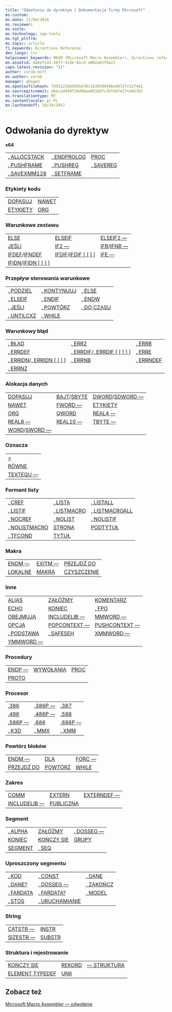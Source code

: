 ```yaml
---
title: "Odwołania do dyrektyw | Dokumentacja firmy Microsoft"
ms.custom: 
ms.date: 11/04/2016
ms.reviewer: 
ms.suite: 
ms.technology: cpp-tools
ms.tgt_pltfrm: 
ms.topic: article
f1_keywords: Directives Reference
dev_langs: C++
helpviewer_keywords: MASM (Microsoft Macro Assembler), directives reference
ms.assetid: da6efcd1-18f7-41de-81cd-a002a02f9a22
caps.latest.revision: "11"
author: corob-msft
ms.author: corob
manager: ghogen
ms.openlocfilehash: 7493121bb4565e70c1638599496e4072fc527481
ms.sourcegitcommit: ebec1d449f2bd98aa851667c2bfeb7e27ce657b2
ms.translationtype: MT
ms.contentlocale: pl-PL
ms.lasthandoff: 10/24/2017
---
```

# <a name="directives-reference"></a>Odwołania do dyrektyw
**x64**  
  
||||  
|-|-|-|  
|[. ALLOCSTACK](../../assembler/masm/dot-allocstack.md)|[. ENDPROLOG](../../assembler/masm/dot-endprolog.md)|[PROC](../../assembler/masm/proc.md)|  
|[. PUSHFRAME](../../assembler/masm/dot-pushframe.md)|[. PUSHREG](../../assembler/masm/dot-pushreg.md)|[. SAVEREG](../../assembler/masm/dot-savereg.md)|  
|[. SAVEXMM128](../../assembler/masm/dot-savexmm128.md)|[. SETFRAME](../../assembler/masm/dot-setframe.md)||  
  
### <a name="code-labels"></a>Etykiety kodu  
  
|||  
|-|-|  
|[DOPASUJ](../../assembler/masm/align-masm.md)|[NAWET](../../assembler/masm/even.md)|  
|[ETYKIETY](../../assembler/masm/label-masm.md)|[ORG](../../assembler/masm/org.md)|  
  
### <a name="conditional-assembly"></a>Warunkowe zestawu  
  
||||  
|-|-|-|  
|[ELSE](../../assembler/masm/else-masm.md)|[ELSEIF](../../assembler/masm/elseif-masm.md)|[ELSEIF2 —](../../assembler/masm/elseif2.md)|  
|[JEŚLI](../../assembler/masm/if-masm.md)|[IF2 —](../../assembler/masm/if2.md)|[IFB](../../assembler/masm/ifb.md)/[IFNB —](../../assembler/masm/ifnb.md)|  
|[IFDEF](../../assembler/masm/ifdef.md)/[IFNDEF](../../assembler/masm/ifndef.md)|[IFDIF](../../assembler/masm/ifdif.md)/[IFDIF &#91; &#91; &#93; &#93;](../../assembler/masm/ifdif.md)|[IFE —](../../assembler/masm/ife.md)|  
|[IFIDN](../../assembler/masm/ifidn.md)/[IFIDN &#91; &#91; &#93; &#93;](../../assembler/masm/ifidn.md)|||  
  
### <a name="conditional-control-flow"></a>Przepływ sterowania warunkowe  
  
||||  
|-|-|-|  
|[. PODZIEL](../../assembler/masm/dot-break.md)|[. KONTYNUUJ](../../assembler/masm/dot-continue.md)|[. ELSE](../../assembler/masm/dot-else.md)|  
|[. ELSEIF](../../assembler/masm/dot-if.md)|[. ENDIF](../../assembler/masm/dot-endif.md)|[. ENDW](../../assembler/masm/dot-endw.md)|  
|[. JEŚLI](../../assembler/masm/dot-if.md)|[. POWTÓRZ](../../assembler/masm/dot-repeat.md)|[. DO CZASU](../../assembler/masm/dot-until.md)|  
|[. UNTILCXZ](../../assembler/masm/dot-untilcxz.md)|[. WHILE](../../assembler/masm/dot-while.md)||  
  
### <a name="conditional-error"></a>Warunkowy błąd  
  
||||  
|-|-|-|  
|[. BŁĄD](../../assembler/masm/dot-err.md)|[. ERR2](../../assembler/masm/dot-err2.md)|[. ERRB](../../assembler/masm/dot-errb.md)|  
|[. ERRDEF](../../assembler/masm/dot-errdef.md)|[. ERRDIF](../../assembler/masm/dot-errdif.md)/[. ERRDIF &#91; &#91; &#93; &#93; &#93;](../../assembler/masm/dot-errdif.md)|[. ERRE](../../assembler/masm/dot-erre.md)|  
|[. ERRIDN](../../assembler/masm/dot-erridn.md)/[. ERRIDN &#91; &#91; &#93; &#93;](../../assembler/masm/dot-erridn.md)|[. ERRNB](../../assembler/masm/dot-errnb.md)|[. ERRNDEF](../../assembler/masm/dot-errndef.md)|  
|[. ERRNZ](../../assembler/masm/dot-errnz.md)|||  
  
### <a name="data-allocation"></a>Alokacja danych  
  
||||  
|-|-|-|  
|[DOPASUJ](../../assembler/masm/align-masm.md)|[BAJT](../../assembler/masm/byte-masm.md)/[SBYTE](../../assembler/masm/sbyte-masm.md)|[DWORD](../../assembler/masm/dword.md)/[SDWORD —](../../assembler/masm/sdword.md)|  
|[NAWET](../../assembler/masm/even.md)|[FWORD —](../../assembler/masm/fword.md)|[ETYKIETY](../../assembler/masm/label-masm.md)|  
|[ORG](../../assembler/masm/org.md)|[QWORD](../../assembler/masm/qword.md)|[REAL4 —](../../assembler/masm/real4.md)|  
|[REAL8 —](../../assembler/masm/real8.md)|[REAL10 —](../../assembler/masm/real10.md)|[TBYTE —](../../assembler/masm/tbyte.md)|  
|[WORD](../../assembler/masm/word.md)/[SWORD —](../../assembler/masm/sword.md)|||  
  
### <a name="equates"></a>Oznacza  
  
||  
|-|  
|[=](../../assembler/masm/equal.md)|  
|[RÓWNE](../../assembler/masm/equ.md)|  
|[TEXTEQU —](../../assembler/masm/textequ.md)|  
  
### <a name="listing-control"></a>Formant listy  
  
||||  
|-|-|-|  
|[. CREF](../../assembler/masm/dot-cref.md)|[. LISTA](../../assembler/masm/dot-list.md)|[. LISTALL](../../assembler/masm/dot-listall.md)|  
|[. LISTIF](../../assembler/masm/dot-listif.md)|[. LISTMACRO](../../assembler/masm/dot-listmacro.md)|[. LISTMACROALL](../../assembler/masm/dot-listmacroall.md)|  
|[. NOCREF](../../assembler/masm/dot-nocref.md)|[. NOLIST](../../assembler/masm/dot-nolist.md)|[. NOLISTIF](../../assembler/masm/dot-nolistif.md)|  
|[. NOLISTMACRO](../../assembler/masm/dot-nolistmacro.md)|[STRONA](../../assembler/masm/page.md)|[PODTYTUŁ](../../assembler/masm/subtitle.md)|  
|[. TFCOND](../../assembler/masm/dot-tfcond.md)|[TYTUŁ](../../assembler/masm/title.md)||  
  
### <a name="macros"></a>Makra  
  
||||  
|-|-|-|  
|[ENDM —](../../assembler/masm/endm.md)|[EXITM —](../../assembler/masm/exitm.md)|[PRZEJDŹ DO](../../assembler/masm/goto-masm.md)|  
|[LOKALNE](../../assembler/masm/local-masm.md)|[MAKRA](../../assembler/masm/macro.md)|[CZYSZCZENIE](../../assembler/masm/purge.md)|  
  
### <a name="miscellaneous"></a>Inne  
  
||||  
|-|-|-|  
|[ALIAS](../../assembler/masm/alias-masm.md)|[ZAŁÓŻMY](../../assembler/masm/assume.md)|[KOMENTARZ](../../assembler/masm/comment-masm.md)|  
|[ECHO](../../assembler/masm/echo.md)|[KONIEC](../../assembler/masm/end-masm.md)|[. FPO](../../assembler/masm/dot-fpo.md)|  
|[OBEJMUJĄ](../../assembler/masm/include-masm.md)|[INCLUDELIB —](../../assembler/masm/includelib-masm.md)|[MMWORD —](../../assembler/masm/mmword.md)|  
|[OPCJA](../../assembler/masm/option-masm.md)|[POPCONTEXT —](../../assembler/masm/popcontext.md)|[PUSHCONTEXT —](../../assembler/masm/pushcontext.md)|  
|[. PODSTAWA](../../assembler/masm/dot-radix.md)|[. SAFESEH](../../assembler/masm/dot-safeseh.md)|[XMMWORD —](../../assembler/masm/xmmword.md)|  
|[YMMWORD —](../../assembler/masm/ymmword.md)|||  
  
### <a name="procedures"></a>Procedury  
  
||||  
|-|-|-|  
|[ENDP —](../../assembler/masm/endp.md)|[WYWOŁANIA](../../assembler/masm/invoke.md)|[PROC](../../assembler/masm/proc.md)|  
|[PROTO](../../assembler/masm/proto.md)|||  
  
### <a name="processor"></a>Procesor  
  
||||  
|-|-|-|  
|[.386](../../assembler/masm/dot-386.md)|[.386P —](../../assembler/masm/dot-386p.md)|[.387](../../assembler/masm/dot-387.md)|  
|[.486](../../assembler/masm/dot-486.md)|[.486P —](../../assembler/masm/dot-486p.md)|[.586](../../assembler/masm/dot-586.md)|  
|[.586P —](../../assembler/masm/dot-586p.md)|[.686](../../assembler/masm/dot-686.md)|[.686P —](../../assembler/masm/dot-686p.md)|  
|[. K3D](../../assembler/masm/dot-k3d.md)|[. MMX](../../assembler/masm/dot-mmx.md)|[. XMM](../../assembler/masm/dot-xmm.md)|  
  
### <a name="repeat-blocks"></a>Powtórz bloków  
  
||||  
|-|-|-|  
|[ENDM —](../../assembler/masm/endm.md)|[DLA](../../assembler/masm/for-masm.md)|[FORC —](../../assembler/masm/forc.md)|  
|[PRZEJDŹ DO](../../assembler/masm/goto-masm.md)|[POWTÓRZ](../../assembler/masm/repeat.md)|[WHILE](../../assembler/masm/while-masm.md)|  
  
### <a name="scope"></a>Zakres  
  
||||  
|-|-|-|  
|[COMM](../../assembler/masm/comm.md)|[EXTERN](../../assembler/masm/extern-masm.md)|[EXTERNDEF —](../../assembler/masm/externdef.md)|  
|[INCLUDELIB —](../../assembler/masm/includelib-masm.md)|[PUBLICZNA](../../assembler/masm/public-masm.md)||  
  
### <a name="segment"></a>Segment  
  
||||  
|-|-|-|  
|[. ALPHA](../../assembler/masm/dot-alpha.md)|[ZAŁÓŻMY](../../assembler/masm/assume.md)|[. DOSSEG —](../../assembler/masm/dot-dosseg.md)|  
|[KONIEC](../../assembler/masm/end-masm.md)|[KOŃCZY SIĘ](../../assembler/masm/ends-masm.md)|[GRUPY](../../assembler/masm/group.md)|  
|[SEGMENT](../../assembler/masm/segment.md)|[. SEQ](../../assembler/masm/dot-seq.md)||  
  
### <a name="simplified-segment"></a>Uproszczony segmentu  
  
||||  
|-|-|-|  
|[. KOD](../../assembler/masm/dot-code.md)|[. CONST](../../assembler/masm/dot-const.md)|[. DANE](../../assembler/masm/dot-data.md)|  
|[. DANE?](../../assembler/masm/dot-data-q.md)|[. DOSSEG —](../../assembler/masm/dot-dosseg.md)|[. ZAKOŃCZ](../../assembler/masm/dot-exit.md)|  
|[. FARDATA](../../assembler/masm/dot-fardata.md)|[. FARDATA?](../../assembler/masm/dot-fardata-q.md)|[. MODEL](../../assembler/masm/dot-model.md)|  
|[. STOS](../../assembler/masm/dot-stack.md)|[. URUCHAMIANIE](../../assembler/masm/dot-startup.md)||  
  
### <a name="string"></a>String  
  
|||  
|-|-|  
|[CATSTR —](../../assembler/masm/catstr.md)|[INSTR](../../assembler/masm/instr.md)|  
|[SIZESTR —](../../assembler/masm/sizestr.md)|[SUBSTR](../../assembler/masm/substr.md)|  
  
### <a name="structure-and-record"></a>Struktura i rejestrowanie  
  
||||  
|-|-|-|  
|[KOŃCZY SIĘ](../../assembler/masm/ends-masm.md)|[REKORD](../../assembler/masm/record-masm.md)|[— STRUKTURA](../../assembler/masm/struct-masm.md)|  
|[ELEMENT TYPEDEF](../../assembler/masm/typedef-masm.md)|[UNII](../../assembler/masm/union.md)||  
  
## <a name="see-also"></a>Zobacz też  
 [Microsoft Macro Assembler — odwołanie](../../assembler/masm/microsoft-macro-assembler-reference.md)